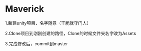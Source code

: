 # Maverick

1.新建unity项目，名字随意（干脆就守门人）

2.Clone项目到刚刚创建的路径，Clone的时候文件夹名字改为Assets

3.完成修改后，commit到master
